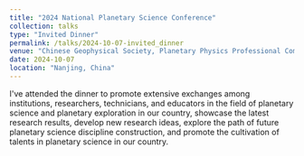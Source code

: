 ```yaml
---
title: "2024 National Planetary Science Conference"
collection: talks
type: "Invited Dinner"
permalink: /talks/2024-10-07-invited_dinner
venue: "Chinese Geophysical Society, Planetary Physics Professional Committee"
date: 2024-10-07
location: "Nanjing, China"
---
```


I've attended the dinner to promote extensive exchanges among institutions, researchers, technicians, and educators in the field of planetary science and planetary exploration in our country, showcase the latest research results, develop new research ideas, explore the path of future planetary science discipline construction, and promote the cultivation of talents in planetary science in our country.

